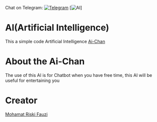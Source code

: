 Chat on Telegram: [![Telegram](https://upload.wikimedia.org/wikipedia/commons/8/82/Telegram_logo.svg)](https://t.me/tumanganz)
[![AI](https://cdn-142.anonfiles.com/e9weg8m2u6/54e7fed8-1616505551/images.png)]
# AI(Artificial Intelligence)
This a simple code Artificial Intelligence [Ai-Chan](https://github.com/riski150704/AI-Chan)

# About the Ai-Chan
The use of this AI is for Chatbot when you have free time, this AI will be useful for entertaining you

# Creator
[Mohamat Riski Fauzi](http://mohamatriskifauzi.my.id)

